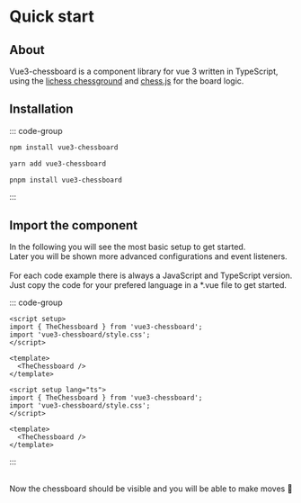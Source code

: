# Quick start

## About

Vue3-chessboard is a component library for vue 3 written in TypeScript, using the <a href="https://github.com/lichess-org/chessground">lichess chessground</a> and <a href="https://github.com/jhlywa/chess.js">chess.js</a> for the board logic.
<br>

## Installation

::: code-group

```bash [npm]
npm install vue3-chessboard
```

```bash [yarn]
yarn add vue3-chessboard
```

```bash [pnpm]
pnpm install vue3-chessboard
```

:::

## Import the component

In the following you will see the most basic setup to get started. <br>
Later you will be shown more advanced configurations and event listeners.
<br><br>
For each code example there is always a JavaScript and TypeScript version.
Just copy the code for your prefered language in a \*.vue file to get started. <br>

::: code-group

```vue [JavaScript]
<script setup>
import { TheChessboard } from 'vue3-chessboard';
import 'vue3-chessboard/style.css';
</script>

<template>
  <TheChessboard />
</template>
```

```vue [TypeScript]
<script setup lang="ts">
import { TheChessboard } from 'vue3-chessboard';
import 'vue3-chessboard/style.css';
</script>

<template>
  <TheChessboard />
</template>
```

:::

<br>
Now the chessboard should be visible and you will be able to make moves 🚀
